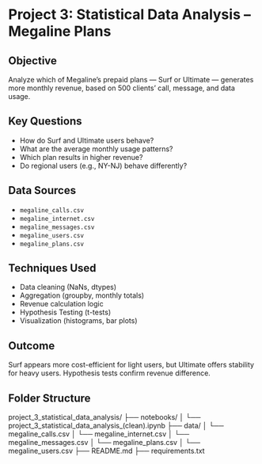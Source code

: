 # Project 3: Statistical Data Analysis – Megaline Plans

## Objective

Analyze which of Megaline’s prepaid plans — Surf or Ultimate — generates more monthly revenue, based on 500 clients’ call, message, and data usage.

## Key Questions

- How do Surf and Ultimate users behave?
- What are the average monthly usage patterns?
- Which plan results in higher revenue?
- Do regional users (e.g., NY-NJ) behave differently?

## Data Sources

- `megaline_calls.csv`
- `megaline_internet.csv`
- `megaline_messages.csv`
- `megaline_users.csv`
- `megaline_plans.csv`

## Techniques Used

- Data cleaning (NaNs, dtypes)
- Aggregation (groupby, monthly totals)
- Revenue calculation logic
- Hypothesis Testing (t-tests)
- Visualization (histograms, bar plots)

## Outcome

Surf appears more cost-efficient for light users, but Ultimate offers stability for heavy users. Hypothesis tests confirm revenue difference.

## Folder Structure

project_3_statistical_data_analysis/
├── notebooks/
│   └── project_3_statistical_data_analysis_(clean).ipynb
├── data/
│   └── megaline_calls.csv
│   └── megaline_internet.csv
│   └── megaline_messages.csv
│   └── megaline_plans.csv
│   └── megaline_users.csv
├── README.md
├── requirements.txt

